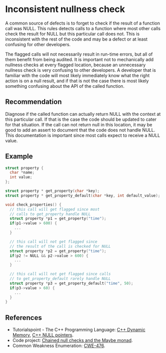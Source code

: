 # Inconsistent nullness check
A common source of defects is to forget to check if the result of a function call was NULL. This rules detects calls to a function where most other calls check the result for NULL but this particular call does not. This is inconsistent with the rest of the code and may be a defect or at least confusing for other developers.

The flagged calls will not necessarily result in run-time errors, but all of them benefit from being audited. It is important not to mechanically add nullness checks at every flagged location, because an unnecessary nullness check is very confusing to other developers. A developer that is familiar with the code will most likely immediately know what the right action is on a null result, and if that is not the case there is most likely something confusing about the API of the called function.


## Recommendation
Diagnose if the called function can actually return NULL with the context at this particular call. If that is the case the code should be updated to cater for that situation. If the call can not return null in this location, it may be good to add an assert to document that the code does not handle NULL. This documentation is important since most calls expect to receive a NULL value.


## Example

```cpp
struct property {
  char *name;
  int value;
};

struct property * get_property(char *key);
struct property * get_property_default(char *key, int default_value);

void check_properties() {
  // this call will get flagged since most
  // calls to get_property handle NULL
  struct property *p1 = get_property("time");
  if(p1->value > 600) {
    ...
  }

  // this call will not get flagged since
  // the result of the call is checked for NULL
  struct property *p2 = get_property("time");
  if(p2 != NULL && p2->value > 600) {
    ...
  }

  // this call will not get flagged since calls
  // to get_property_default rarely handle NULL
  struct property *p3 = get_property_default("time", 50);
  if(p3->value > 60) {
    ...
  }
}

```

## References
* Tutorialspoint - The C++ Programming Language: [C++ Dynamic Memory](http://www.tutorialspoint.com/cplusplus/cpp_dynamic_memory.htm), [C++ NULL pointers](http://www.tutorialspoint.com/cplusplus/cpp_null_pointers.htm).
* Code project: [Chained null checks and the Maybe monad](http://www.codeproject.com/Articles/109026/Chained-null-checks-and-the-Maybe-monad).
* Common Weakness Enumeration: [CWE-476](https://cwe.mitre.org/data/definitions/476.html).
